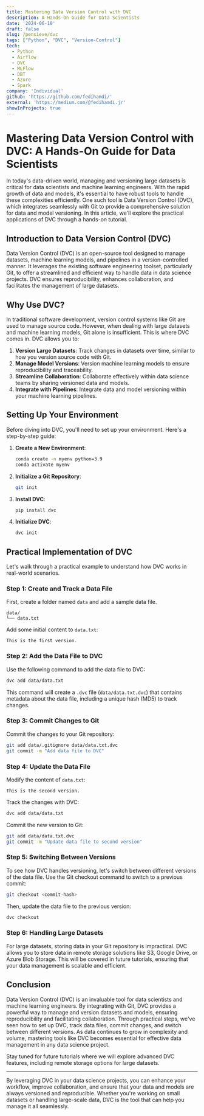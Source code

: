 ```yaml
---
title: Mastering Data Version Control with DVC
description: A Hands-On Guide for Data Scientists
date: '2024-06-10'
draft: false
slug: /pensieve/dvc
tags: ["Python", "DVC", "Version-Control"]
tech:
  - Python
  - Airflow
  - DVC
  - MLFlow
  - DBT
  - Azure
  - Spark
company: 'Individual'
github: 'https://github.com/fedihamdi/'
external: 'https://medium.com/@fedihamdi.jr'
showInProjects: true
---
```


# Mastering Data Version Control with DVC: A Hands-On Guide for Data Scientists

In today's data-driven world, managing and versioning large datasets is critical for data scientists and machine learning engineers. With the rapid growth of data and models, it's essential to have robust tools to handle these complexities efficiently. One such tool is Data Version Control (DVC), which integrates seamlessly with Git to provide a comprehensive solution for data and model versioning. In this article, we'll explore the practical applications of DVC through a hands-on tutorial.

## Introduction to Data Version Control (DVC)

Data Version Control (DVC) is an open-source tool designed to manage datasets, machine learning models, and pipelines in a version-controlled manner. It leverages the existing software engineering toolset, particularly Git, to offer a streamlined and efficient way to handle data in data science projects. DVC ensures reproducibility, enhances collaboration, and facilitates the management of large datasets.

## Why Use DVC?

In traditional software development, version control systems like Git are used to manage source code. However, when dealing with large datasets and machine learning models, Git alone is insufficient. This is where DVC comes in. DVC allows you to:

1. **Version Large Datasets**: Track changes in datasets over time, similar to how you version source code with Git.
2. **Manage Model Versions**: Version machine learning models to ensure reproducibility and traceability.
3. **Streamline Collaboration**: Collaborate effectively within data science teams by sharing versioned data and models.
4. **Integrate with Pipelines**: Integrate data and model versioning within your machine learning pipelines.

## Setting Up Your Environment

Before diving into DVC, you'll need to set up your environment. Here's a step-by-step guide:

1. **Create a New Environment**:
   ```bash
   conda create -n myenv python=3.9
   conda activate myenv
   ```

2. **Initialize a Git Repository**:
   ```bash
   git init
   ```

3. **Install DVC**:
   ```bash
   pip install dvc
   ```

4. **Initialize DVC**:
   ```bash
   dvc init
   ```

## Practical Implementation of DVC

Let's walk through a practical example to understand how DVC works in real-world scenarios.

### Step 1: Create and Track a Data File

First, create a folder named `data` and add a sample data file.

```plaintext
data/
└── data.txt
```

Add some initial content to `data.txt`:

```plaintext
This is the first version.
```

### Step 2: Add the Data File to DVC

Use the following command to add the data file to DVC:

```bash
dvc add data/data.txt
```

This command will create a `.dvc` file (`data/data.txt.dvc`) that contains metadata about the data file, including a unique hash (MD5) to track changes.

### Step 3: Commit Changes to Git

Commit the changes to your Git repository:

```bash
git add data/.gitignore data/data.txt.dvc
git commit -m "Add data file to DVC"
```

### Step 4: Update the Data File

Modify the content of `data.txt`:

```plaintext
This is the second version.
```

Track the changes with DVC:

```bash
dvc add data/data.txt
```

Commit the new version to Git:

```bash
git add data/data.txt.dvc
git commit -m "Update data file to second version"
```

### Step 5: Switching Between Versions

To see how DVC handles versioning, let's switch between different versions of the data file. Use the Git checkout command to switch to a previous commit:

```bash
git checkout <commit-hash>
```

Then, update the data file to the previous version:

```bash
dvc checkout
```

### Step 6: Handling Large Datasets

For large datasets, storing data in your Git repository is impractical. DVC allows you to store data in remote storage solutions like S3, Google Drive, or Azure Blob Storage. This will be covered in future tutorials, ensuring that your data management is scalable and efficient.

## Conclusion

Data Version Control (DVC) is an invaluable tool for data scientists and machine learning engineers. By integrating with Git, DVC provides a powerful way to manage and version datasets and models, ensuring reproducibility and facilitating collaboration. Through practical steps, we've seen how to set up DVC, track data files, commit changes, and switch between different versions. As data continues to grow in complexity and volume, mastering tools like DVC becomes essential for effective data management in any data science project.

Stay tuned for future tutorials where we will explore advanced DVC features, including remote storage options for large datasets.

---

By leveraging DVC in your data science projects, you can enhance your workflow, improve collaboration, and ensure that your data and models are always versioned and reproducible. Whether you're working on small datasets or handling large-scale data, DVC is the tool that can help you manage it all seamlessly.